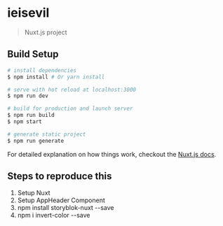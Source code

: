 # ieisevil

> Nuxt.js project

## Build Setup

``` bash
# install dependencies
$ npm install # Or yarn install

# serve with hot reload at localhost:3000
$ npm run dev

# build for production and launch server
$ npm run build
$ npm start

# generate static project
$ npm run generate
```

For detailed explanation on how things work, checkout the [Nuxt.js docs](https://github.com/nuxt/nuxt.js).


## Steps to reproduce this

1. Setup Nuxt
2. Setup AppHeader Component
3. npm install storyblok-nuxt --save
4. npm i invert-color --save
